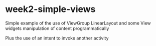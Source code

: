 # week2-simple-views
Simple example of the use of ViewGroup LinearLayout 
and some  View widgets
manipulation of content programmatically

Plus the use of an  intent to invoke another activity


